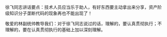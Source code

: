 徐飞同志讲话要点：技术人员应当乐于助人，有好东西要主动拿出来分享，资产阶级知识分子垄断代码的现象再也不能出现了！

敬爱的林副统帅教导我们：对于徐飞同志说过的话，理解的，要认真贯彻执行；不理解的，要在认真贯彻执行的基础上加以深刻理解。
